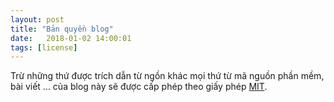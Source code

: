 ```yaml
---
layout: post
title: "Bản quyền blog"
date:   2018-01-02 14:00:01
tags: [license]
---
```


Trừ những thứ được trích dẫn từ ngồn khác mọi thứ từ mã nguồn phần mềm, bài viết ... của blog này sẽ được cấp phép theo giấy phép [MIT](https://github.com/x2pi/x2pi.github.io/blob/master/LICENSE ":D").

